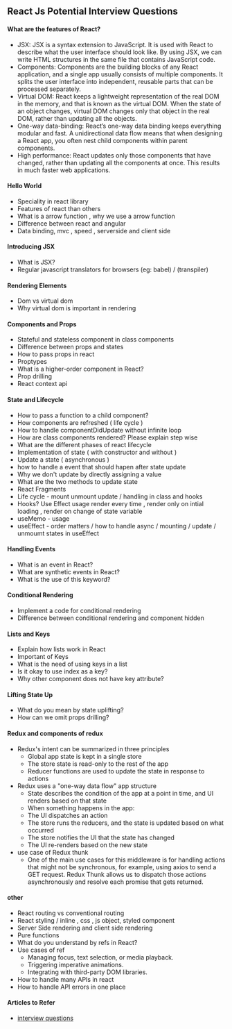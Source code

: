 ## React Js Potential Interview Questions

#### What are the features of React?

- JSX: JSX is a syntax extension to JavaScript. It is used with React to describe what the user interface should look like. By using JSX, we can write HTML structures in the same file that contains JavaScript code.
- Components: Components are the building blocks of any React application, and a single app usually consists of multiple components. It splits the user interface into independent, reusable parts that can be processed separately.
- Virtual DOM: React keeps a lightweight representation of the real DOM in the memory, and that is known as the virtual DOM. When the state of an object changes, virtual DOM changes only that object in the real DOM, rather than updating all the objects.
- One-way data-binding: React’s one-way data binding keeps everything modular and fast. A unidirectional data flow means that when designing a React app, you often nest child components within parent components.
- High performance: React updates only those components that have changed, rather than updating all the components at once. This results in much faster web applications.

#### Hello World

- Speciality in react library
- Features of react than others
- What is a arrow function , why we use a arrow function
- Difference between react and angular
- Data binding, mvc , speed , serverside and client side

#### Introducing JSX

- What is JSX?
- Regular javascript translators for browsers (eg: babel) / (transpiler)

#### Rendering Elements

- Dom vs virtual dom
- Why virtual dom is important in rendering

#### Components and Props

- Stateful and stateless component in class components
- Difference between props and states
- How to pass props in react
- Proptypes
- What is a higher-order component in React?
- Prop drilling
- React context api

#### State and Lifecycle

- How to pass a function to a child component?
- How components are refreshed ( life cycle )
- How to handle componentDidUpdate without infinite loop
- How are class components rendered? Please explain step wise
- What are the different phases of react lifecycle
- Implementation of state ( with constructor and without )
- Update a state ( asynchronous )
- how to handle a event that should hapen after state update
- Why we don't update by directly assigning a value
- What are the two methods to update state
- React Fragments
- Life cycle - mount unmount update / handling in class and hooks
- Hooks? Use Effect usage render every time , render only on intial loading , render on change of state variable
- useMemo - usage
- useEffect - order matters / how to handle async / mounting / update / unmoumt states in useEffect

#### Handling Events

- What is an event in React?
- What are synthetic events in React?
- What is the use of this keyword?

#### Conditional Rendering

- Implement a code for conditional rendering
- Difference between conditional rendering and component hidden

#### Lists and Keys

- Explain how lists work in React
- Important of Keys
- What is the need of using keys in a list
- Is it okay to use index as a key?
- Why other component does not have key attribute?

#### Lifting State Up

- What do you mean by state uplifting?
- How can we omit props drilling?

#### Redux and components of redux

- Redux's intent can be summarized in three principles
  - Global app state is kept in a single store
  - The store state is read-only to the rest of the app
  - Reducer functions are used to update the state in response to actions
- Redux uses a "one-way data flow" app structure
  - State describes the condition of the app at a point in time, and UI renders based on that state
  - When something happens in the app:
  - The UI dispatches an action
  - The store runs the reducers, and the state is updated based on what occurred
  - The store notifies the UI that the state has changed
  - The UI re-renders based on the new state
- use case of Redux thunk
  - One of the main use cases for this middleware is for handling actions that might not be synchronous, for example, using axios to send a GET request. Redux Thunk allows us to dispatch those actions asynchronously and resolve each promise that gets returned.

#### other

- React routing vs conventional routing
- React styling / inline , css , js object, styled component
- Server Side rendering and client side rendering
- Pure functions
- What do you understand by refs in React?
- Use cases of ref
  - Managing focus, text selection, or media playback.
  - Triggering imperative animations.
  - Integrating with third-party DOM libraries.
- How to handle many APIs in react
- How to handle API errors in one place

#### Articles to Refer

- [interview questions](https://www.sitepoint.com/react-interview-questions-solutions/)
